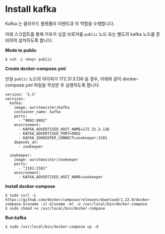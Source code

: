 # Install kafka

Kafka 는 클라우드 플랫폼의 이벤트큐 의 역할을 수행합니다.

아래 스크립트를 통해 카프카 싱글 브로커를 `public` 노드 또는 별도의 kafka 노드를 준비하여 설치하도록 합니다.

**Mode to public**

```
$ ssh -i <key> public
```

**Create docker-compose.yml**

만일 `public` 노드의 아이피가 172.31.5.136 일 경우, 아래와 같이 docker-compose.yml 파일을 작성한 후 실행하도록 합니다.


```
version: '3.3'
services:
  kafka:
    image: wurstmeister/kafka
    container_name: kafka
    ports:
      - "9092:9092"
    environment:
      - KAFKA_ADVERTISED_HOST_NAME=172.31.5.136
      - KAFKA_ADVERTISED_PORT=9092
      - KAFKA_ZOOKEEPER_CONNECT=zookeeper:2181
    depends_on:
      - zookeeper

  zookeeper:
    image: wurstmeister/zookeeper
    ports:
      - "2181:2181"
    environment:
      - KAFKA_ADVERTISED_HOST_NAME=zookeeper
```

**Install docker-compose** 
```
$ sudo curl -L https://github.com/docker/compose/releases/download/1.22.0/docker-compose-$(uname -s)-$(uname -m) -o /usr/local/bin/docker-compose
$ sudo chmod +x /usr/local/bin/docker-compose
```

**Run kafka**

```
$ sudo /usr/local/bin/docker-compose up -d
```








